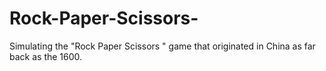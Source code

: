 # Rock-Paper-Scissors-
Simulating the "Rock Paper Scissors " game that originated in China as far back as the 1600.
